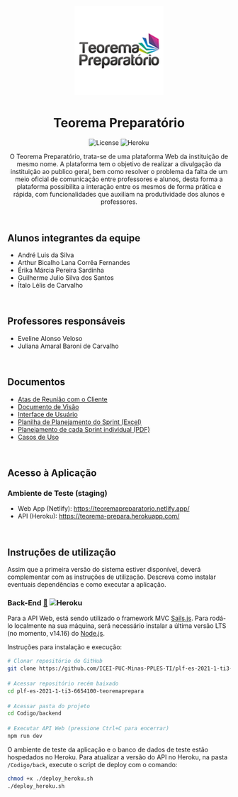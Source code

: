 <h1 align="center">
    <img alt="TP" src="Assets/images/logoTeorema.png" width="200px" /> 
</h1>

<h1 align="center"> Teorema Preparatório </h1>

<p align="center">
  <img alt="License" src="https://img.shields.io/badge/license-CC--BY--4.0-blue">	
  <img alt="Heroku" src="https://heroku-badge.herokuapp.com/?app=teorema-prepara">
</p>

<p align="center">
  O Teorema Preparatório, trata-se de uma plataforma Web da instituição de mesmo nome. A plataforma tem o objetivo de realizar a divulgação da instituição ao publico geral, bem como resolver o problema da falta de um meio oficial de comunicação entre professores e alunos, desta forma a plataforma possibilita a interação entre os mesmos de forma prática e rápida, com funcionalidades que auxiliam na produtividade dos alunos e professores.
</p>

<br>

<h2>Alunos integrantes da equipe</h2>

<p>
  <ul>
    <li>André Luis da Silva</li>
    <li>Arthur Bicalho Lana Corrêa Fernandes</li>
    <li>Érika Márcia Pereira Sardinha</li>
    <li>Guilherme Julio Silva dos Santos</li>
    <li>Ítalo Lélis de Carvalho </li>
  </ul>
</p>

<br>

<h2>Professores responsáveis</h2>

<p>
  <ul>
    <li>Eveline Alonso Veloso</li>
    <li>Juliana Amaral Baroni de Carvalho</li>
  </ul>
</p>

<br>

## Documentos

- [Atas de Reunião com o Cliente](/Artefatos/Atas)
- [Documento de Visão](/Artefatos/Documento-de-Visao.pdf)
- [Interface de Usuário](/Artefatos/Interface-de-Usuario.pdf)
- [Planilha de Planejamento do Sprint (Excel)](/Artefatos/Sprints-TIS-III-noite.xlsx)
- [Planejamento de cada Sprint individual (PDF)](/Artefatos/Sprints)
- [Casos de Uso](/Artefatos/Casos-de-Uso.pdf)

<br>

## Acesso à Aplicação

### Ambiente de Teste (staging)
- Web App (Netlify): https://teoremapreparatorio.netlify.app/
- API (Heroku): https://teorema-prepara.herokuapp.com/

<br>

## Instruções de utilização

<p>
  Assim que a primeira versão do sistema estiver disponível, deverá complementar com as instruções de utilização. Descreva como instalar eventuais dependências e como executar a aplicação.
<p>

### Back-End [📂](/Codigo/backend/) ![Heroku](https://heroku-badge.herokuapp.com/?app=teorema-prepara)

Para a API Web, está sendo utilizado o framework MVC [Sails.js](https://sailsjs.com/). Para rodá-lo localmente na sua máquina, será necessário instalar a última versão LTS (no momento, v14.16) do [Node.js](https://nodejs.org/en/).

Instruções para instalação e execução:
```sh
# Clonar repositório do GitHub
git clone https://github.com/ICEI-PUC-Minas-PPLES-TI/plf-es-2021-1-ti3-6654100-teoremaprepara.git

# Acessar repositório recém baixado
cd plf-es-2021-1-ti3-6654100-teoremaprepara

# Acessar pasta do projeto
cd Codigo/backend

# Executar API Web (pressione Ctrl+C para encerrar)
npm run dev
```

O ambiente de teste da aplicação e o banco de dados de teste estão hospedados no Heroku. Para atualizar a versão do API no Heroku, na pasta `/Codigo/back`, execute o script de deploy com o comando:
```sh
chmod +x ./deploy_heroku.sh
./deploy_heroku.sh
```
